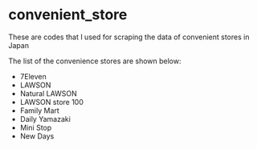 # convenient_store

These are codes that I used for scraping the data of convenient stores in Japan

The list of the convenience stores are shown below: 
- 7Eleven
- LAWSON
- Natural LAWSON
- LAWSON store 100
- Family Mart
- Daily Yamazaki
- Mini Stop
- New Days
